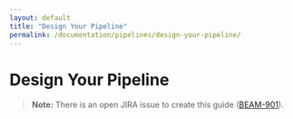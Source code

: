 ```yaml
---
layout: default
title: "Design Your Pipeline"
permalink: /documentation/pipelines/design-your-pipeline/
---
```

# Design Your Pipeline

> **Note:** There is an open JIRA issue to create this guide ([BEAM-901](https://issues.apache.org/jira/browse/BEAM-901)).